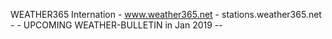 WEATHER365 Internation - www.weather365.net - stations.weather365.net - - UPCOMING WEATHER-BULLETIN in Jan 2019 -- 
